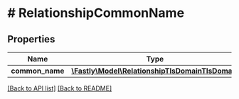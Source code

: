 # # RelationshipCommonName

## Properties

Name | Type | Description | Notes
------------ | ------------- | ------------- | -------------
**common_name** | [**\Fastly\Model\RelationshipTlsDomainTlsDomain**](RelationshipTlsDomainTlsDomain.md) |  | [optional]

[[Back to API list]](../../README.md#endpoints) [[Back to README]](../../README.md)
